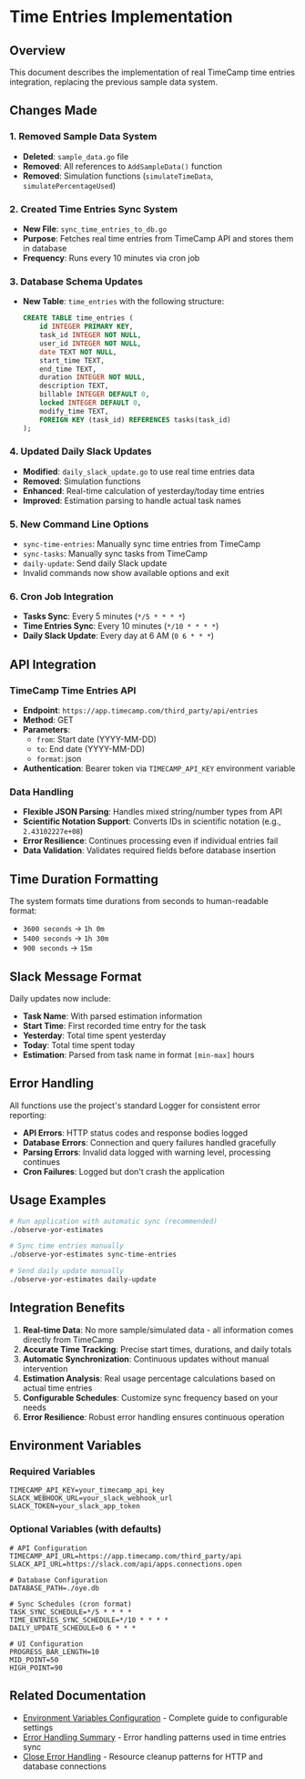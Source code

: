 # Time Entries Implementation

## Overview

This document describes the implementation of real TimeCamp time entries integration, replacing the previous sample data system.

## Changes Made

### 1. Removed Sample Data System
- **Deleted**: `sample_data.go` file
- **Removed**: All references to `AddSampleData()` function
- **Removed**: Simulation functions (`simulateTimeData`, `simulatePercentageUsed`)

### 2. Created Time Entries Sync System
- **New File**: `sync_time_entries_to_db.go`
- **Purpose**: Fetches real time entries from TimeCamp API and stores them in database
- **Frequency**: Runs every 10 minutes via cron job

### 3. Database Schema Updates
- **New Table**: `time_entries` with the following structure:
  ```sql
  CREATE TABLE time_entries (
      id INTEGER PRIMARY KEY,
      task_id INTEGER NOT NULL,
      user_id INTEGER NOT NULL,
      date TEXT NOT NULL,
      start_time TEXT,
      end_time TEXT,
      duration INTEGER NOT NULL,
      description TEXT,
      billable INTEGER DEFAULT 0,
      locked INTEGER DEFAULT 0,
      modify_time TEXT,
      FOREIGN KEY (task_id) REFERENCES tasks(task_id)
  );
  ```

### 4. Updated Daily Slack Updates
- **Modified**: `daily_slack_update.go` to use real time entries data
- **Removed**: Simulation functions
- **Enhanced**: Real-time calculation of yesterday/today time entries
- **Improved**: Estimation parsing to handle actual task names

### 5. New Command Line Options
- `sync-time-entries`: Manually sync time entries from TimeCamp
- `sync-tasks`: Manually sync tasks from TimeCamp
- `daily-update`: Send daily Slack update
- Invalid commands now show available options and exit

### 6. Cron Job Integration
- **Tasks Sync**: Every 5 minutes (`*/5 * * * *`)
- **Time Entries Sync**: Every 10 minutes (`*/10 * * * *`)
- **Daily Slack Update**: Every day at 6 AM (`0 6 * * *`)

## API Integration

### TimeCamp Time Entries API
- **Endpoint**: `https://app.timecamp.com/third_party/api/entries`
- **Method**: GET
- **Parameters**:
  - `from`: Start date (YYYY-MM-DD)
  - `to`: End date (YYYY-MM-DD)
  - `format`: json
- **Authentication**: Bearer token via `TIMECAMP_API_KEY` environment variable

### Data Handling
- **Flexible JSON Parsing**: Handles mixed string/number types from API
- **Scientific Notation Support**: Converts IDs in scientific notation (e.g., `2.43102227e+08`)
- **Error Resilience**: Continues processing even if individual entries fail
- **Data Validation**: Validates required fields before database insertion

## Time Duration Formatting

The system formats time durations from seconds to human-readable format:
- `3600 seconds` → `1h 0m`
- `5400 seconds` → `1h 30m`
- `900 seconds` → `15m`

## Slack Message Format

Daily updates now include:
- **Task Name**: With parsed estimation information
- **Start Time**: First recorded time entry for the task
- **Yesterday**: Total time spent yesterday
- **Today**: Total time spent today
- **Estimation**: Parsed from task name in format `[min-max]` hours

## Error Handling

All functions use the project's standard Logger for consistent error reporting:
- **API Errors**: HTTP status codes and response bodies logged
- **Database Errors**: Connection and query failures handled gracefully
- **Parsing Errors**: Invalid data logged with warning level, processing continues
- **Cron Failures**: Logged but don't crash the application

## Usage Examples

```bash
# Run application with automatic sync (recommended)
./observe-yor-estimates

# Sync time entries manually
./observe-yor-estimates sync-time-entries

# Send daily update manually
./observe-yor-estimates daily-update
```

## Integration Benefits

1. **Real-time Data**: No more sample/simulated data - all information comes directly from TimeCamp
2. **Accurate Time Tracking**: Precise start times, durations, and daily totals
3. **Automatic Synchronization**: Continuous updates without manual intervention
4. **Estimation Analysis**: Real usage percentage calculations based on actual time entries
5. **Configurable Schedules**: Customize sync frequency based on your needs
6. **Error Resilience**: Robust error handling ensures continuous operation

## Environment Variables

### Required Variables
```env
TIMECAMP_API_KEY=your_timecamp_api_key
SLACK_WEBHOOK_URL=your_slack_webhook_url
SLACK_TOKEN=your_slack_app_token
```

### Optional Variables (with defaults)
```env
# API Configuration
TIMECAMP_API_URL=https://app.timecamp.com/third_party/api
SLACK_API_URL=https://slack.com/api/apps.connections.open

# Database Configuration
DATABASE_PATH=./oye.db

# Sync Schedules (cron format)
TASK_SYNC_SCHEDULE=*/5 * * * *
TIME_ENTRIES_SYNC_SCHEDULE=*/10 * * * *
DAILY_UPDATE_SCHEDULE=0 6 * * *

# UI Configuration
PROGRESS_BAR_LENGTH=10
MID_POINT=50
HIGH_POINT=90
```

## Related Documentation

- [Environment Variables Configuration](ENVIRONMENT_VARIABLES.md) - Complete guide to configurable settings
- [Error Handling Summary](ERROR_HANDLING_SUMMARY.md) - Error handling patterns used in time entries sync
- [Close Error Handling](CLOSE_ERROR_HANDLING.md) - Resource cleanup patterns for HTTP and database connections
